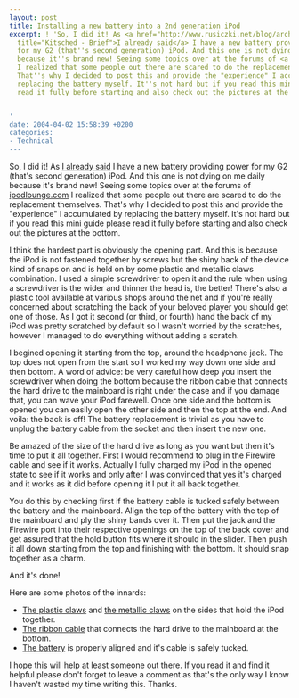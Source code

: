 ```yaml
---
layout: post
title: Installing a new battery into a 2nd generation iPod
excerpt: ! 'So, I did it! As <a href="http://www.rusiczki.net/blog/archives/2004/04/01/brief"
  title="Kitsched - Brief">I already said</a> I have a new battery providing power
  for my G2 (that''s second generation) iPod. And this one is not dying on me daily
  because it''s brand new! Seeing some topics over at the forums of <a href="http://www.ipodlounge.com">ipodlounge.com</a>
  I realized that some people out there are scared to do the replacement themselves.
  That''s why I decided to post this and provide the "experience" I accumulated by
  replacing the battery myself. It''s not hard but if you read this mini guide please
  read it fully before starting and also check out the pictures at the bottom.


'
date: 2004-04-02 15:58:39 +0200
categories:
- Technical
---
```

So, I did it! As <a href="http://www.rusiczki.net/blog/archives/2004/04/01/brief" title="Kitsched - Brief">I already said</a> I have a new battery providing power for my G2 (that's second generation) iPod. And this one is not dying on me daily because it's brand new! Seeing some topics over at the forums of <a href="http://www.ipodlounge.com">ipodlounge.com</a> I realized that some people out there are scared to do the replacement themselves. That's why I decided to post this and provide the "experience" I accumulated by replacing the battery myself. It's not hard but if you read this mini guide please read it fully before starting and also check out the pictures at the bottom.

<a id="more"></a><a id="more-268"></a>

I think the hardest part is obviously the opening part. And this is because the iPod is not fastened together by screws but the shiny back of the device kind of snaps on and is held on by some plastic and metallic claws combination. I used a simple screwdriver to open it and the rule when using a screwdriver is the wider and thinner the head is, the better! There's also a plastic tool available at various shops around the net and if you're really concerned about scratching the back of your beloved player you should get one of those. As I got it second (or third, or fourth) hand the back of my iPod was pretty scratched by default so I wasn't worried by the scratches, however I managed to do everything without adding a scratch.

I begined opening it starting from the top, around the headphone jack. The top does not open from the start so I worked my way down one side and then bottom. A word of advice: be very careful how deep you insert the screwdriver when doing the bottom because the ribbon cable that connects the hard drive to the mainboard is right under the case and if you damage that, you can wave your iPod farewell. Once one side and the bottom is opened you can easily open the other side and then the top at the end. And voila: the back is off! The battery replacement is trivial as you have to unplug the battery cable from the socket and then insert the new one.

Be amazed of the size of the hard drive as long as you want but then it's time to put it all together. First I would recommend to plug in the Firewire cable and see if it works. Actually I fully charged my iPod in the opened state to see if it works and only after I was convinced that yes it's charged and it works as it did before opening it I put it all back together.

You do this by checking first if the battery cable is tucked safely between the battery and the mainboard. Align the top of the battery with the top of the mainboard and ply the shiny bands over it. Then put the jack and the Firewire port into their respective openings on the top of the back cover and get assured that the hold button fits where it should in the slider. Then push it all down starting from the top and finishing with the bottom. It should snap together as a charm.

And it's done!

Here are some photos of the innards:

<ul>
<li><a href="http://www.rusiczki.net/blog/blogpics/plastic_claws.php" onclick="window.open('http://www.rusiczki.net/blog/blogpics/plastic_claws.php','popup','width=1024,height=360,scrollbars=no,resizable=no,toolbar=no,directories=no,location=no,menubar=no,status=no,left=0,top=0'); return false">The plastic claws</a> and <a href="http://www.rusiczki.net/blog/blogpics/metallic_claws.php" onclick="window.open('http://www.rusiczki.net/blog/blogpics/metallic_claws.php','popup','width=1024,height=300,scrollbars=no,resizable=no,toolbar=no,directories=no,location=no,menubar=no,status=no,left=0,top=0'); return false">the metallic claws</a> on the sides that hold the iPod together.</li>
<li><a href="http://www.rusiczki.net/blog/blogpics/ribbon_cable.php" onclick="window.open('http://www.rusiczki.net/blog/blogpics/ribbon_cable.php','popup','width=768,height=400,scrollbars=no,resizable=no,toolbar=no,directories=no,location=no,menubar=no,status=no,left=0,top=0'); return false">The ribbon cable</a> that connects the hard drive to the mainboard at the bottom.</li>
<li><a href="http://www.rusiczki.net/blog/blogpics/battery_alignment_cable_tucked.php" onclick="window.open('http://www.rusiczki.net/blog/blogpics/battery_alignment_cable_tucked.php','popup','width=1024,height=360,scrollbars=no,resizable=no,toolbar=no,directories=no,location=no,menubar=no,status=no,left=0,top=0'); return false">The battery</a> is properly aligned and it's cable is safely tucked.</li>
</ul>
I hope this will help at least someone out there. If you read it and find it helpful please don't forget to leave a comment as that's the only way I know I haven't wasted my time writing this. Thanks.
